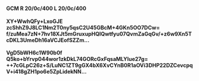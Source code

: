#### GCM R 20/0c/400 L 20/0c/400
**XY+WwhQFy+LxoGJE**<br/>**zcShhZ9J8LC1Nm2T0ny5qsC2U45GBcM+4GKn5OO7DCw=**<br/>**f/zuMea7zN+7hv18XJt5mGruxupHQIQwtfyu07QvmZaGqGv/+z6w9Xn5TcDKL3UmeDh16aVCJEofSZZm...**<br/><br/>
**VgD5bWH6c1W90b0f**<br/>**Q5ko+bYrvp044wor1zkDkL74GORcGxFqsaMLYIue27g=**<br/>**++7cGLpC26z+S/LuNC1ZT9gGX4bX6XvCYnB0R1aOVi3DHP22DZCevcpqV+i418gZH1po6e5ZpLidekNN...**